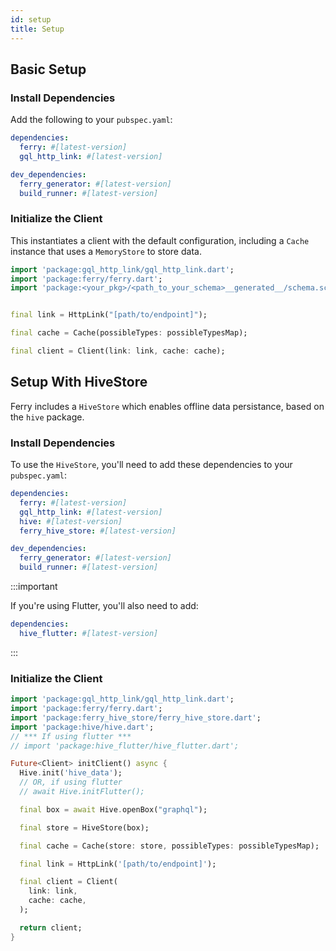 ```yaml
---
id: setup
title: Setup
---
```


## Basic Setup

### Install Dependencies

Add the following to your `pubspec.yaml`:

```yaml
dependencies:
  ferry: #[latest-version]
  gql_http_link: #[latest-version]

dev_dependencies:
  ferry_generator: #[latest-version]
  build_runner: #[latest-version]
```

### Initialize the Client

This instantiates a client with the default configuration, including a `Cache` instance that uses a `MemoryStore` to store data.

```dart
import 'package:gql_http_link/gql_http_link.dart';
import 'package:ferry/ferry.dart';
import 'package:<your_pkg>/<path_to_your_schema>__generated__/schema.schema.gql.dart' show possibleTypesMap;


final link = HttpLink("[path/to/endpoint]");

final cache = Cache(possibleTypes: possibleTypesMap);

final client = Client(link: link, cache: cache);
```

## Setup With HiveStore

Ferry includes a `HiveStore` which enables offline data persistance, based on the `hive` package.

### Install Dependencies

To use the `HiveStore`, you'll need to add these dependencies to your `pubspec.yaml`:

```yaml
dependencies:
  ferry: #[latest-version]
  gql_http_link: #[latest-version]
  hive: #[latest-version]
  ferry_hive_store: #[latest-version]

dev_dependencies:
  ferry_generator: #[latest-version]
  build_runner: #[latest-version]
```

:::important

If you're using Flutter, you'll also need to add:

```yaml
dependencies:
  hive_flutter: #[latest-version]
```

:::

### Initialize the Client

```dart
import 'package:gql_http_link/gql_http_link.dart';
import 'package:ferry/ferry.dart';
import 'package:ferry_hive_store/ferry_hive_store.dart';
import 'package:hive/hive.dart';
// *** If using flutter ***
// import 'package:hive_flutter/hive_flutter.dart';

Future<Client> initClient() async {
  Hive.init('hive_data');
  // OR, if using flutter
  // await Hive.initFlutter();

  final box = await Hive.openBox("graphql");

  final store = HiveStore(box);

  final cache = Cache(store: store, possibleTypes: possibleTypesMap);

  final link = HttpLink('[path/to/endpoint]');

  final client = Client(
    link: link,
    cache: cache,
  );

  return client;
}
```
